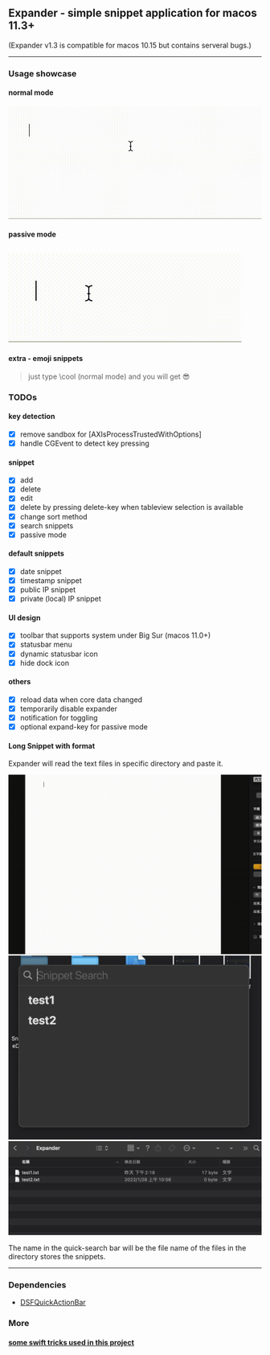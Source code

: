 ## Expander - simple snippet application for macos 11.3+

(Expander v1.3 is compatible for macos 10.15 but contains serveral bugs.)

---

### Usage showcase

#### normal mode

![normal mode showcase](./normal-mode.gif)

#### passive mode

## ![passive mode showcase](./passive-mode.gif)

#### extra - emoji snippets
> just type \cool (normal mode) and you will get 😎


### TODOs

#### key detection

- [x] remove sandbox for [AXIsProcessTrustedWithOptions]
- [x] handle CGEvent to detect key pressing

#### snippet

- [x] add
- [x] delete
- [x] edit
- [x] delete by pressing delete-key when tableview selection is available
- [x] change sort method
- [x] search snippets
- [x] passive mode

#### default snippets

- [x] date snippet
- [x] timestamp snippet
- [x] public IP snippet
- [x] private (local) IP snippet

#### UI design

- [x] toolbar that supports system under Big Sur (macos 11.0+)
- [x] statusbar menu
- [x] dynamic statusbar icon
- [x] hide dock icon

#### others

- [x] reload data when core data changed
- [x] temporarily disable expander
- [x] notification for toggling
- [x] optional expand-key for passive mode

#### Long Snippet with format

Expander will read the text files in specific directory and paste it.

![long snippet demo](./long-snippet.gif)
![searchbar](./searchbar.png)
![folder](./long-snippet.png)

The name in the quick-search bar will be the file name of the files in
the directory stores the snippets.

---
### Dependencies
- [DSFQuickActionBar](https://github.com/dagronf/DSFQuickActionBar)
### More

#### [some swift tricks used in this project](./swift-tricks.md)
